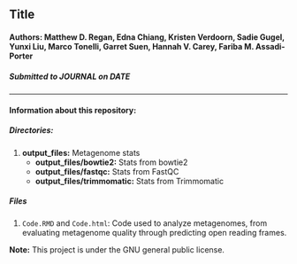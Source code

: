 ## Title
  
#### **Authors:** Matthew D. Regan, Edna Chiang, Kristen Verdoorn, Sadie Gugel, Yunxi Liu, Marco Tonelli, Garret Suen, Hannah V. Carey, Fariba M. Assadi-Porter
  
##### Submitted to JOURNAL on DATE
  
**********
  
#### Information about this repository:  
  
##### **Directories:**
1. **output_files:** Metagenome stats
    + **output_files/bowtie2:** Stats from bowtie2
    + **output_files/fastqc:** Stats from FastQC
    + **output_files/trimmomatic:** Stats from Trimmomatic

  
##### **Files**
1. `Code.RMD` and `Code.html`: Code used to analyze metagenomes, from evaluating metagenome quality through predicting open reading frames.

**Note:**  This project is under the GNU general public license.
